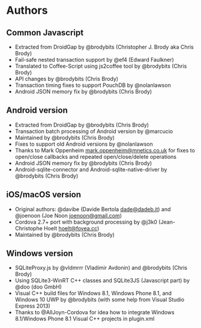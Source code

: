 # Authors

## Common Javascript

- Extracted from DroidGap by @brodybits (Christopher J. Brody aka Chris Brody)
- Fail-safe nested transaction support by @ef4 (Edward Faulkner)
- Translated to Coffee-Script using js2coffee tool by @brodybits (Chris Brody)
- API changes by @brodybits (Chris Brody)
- Transaction timing fixes to support PouchDB by @nolanlawson
- Android JSON memory fix by @brodybits (Chris Brody)

## Android version

- Extracted from DroidGap by @brodybits (Chris Brody)
- Transaction batch processing of Android version by @marcucio
- Maintained by @brodybits (Chris Brody)
- Fixes to support old Android versions by @nolanlawson
- Thanks to Mark Oppenheim <mark.oppenheim@mnetics.co.uk> for fixes to open/close callbacks and repeated open/close/delete operations
- Android JSON memory fix by @brodybits (Chris Brody)
- Android-sqlite-connector and Android-sqlite-native-driver by @brodybits (Chris Brody)

## iOS/macOS version

- Original authors: @davibe (Davide Bertola <dade@dadeb.it>) and @joenoon (Joe Noon <joenoon@gmail.com>)
- Cordova 2.7+ port with background processing by @j3k0 (Jean-Christophe Hoelt <hoelt@fovea.cc>)
- Maintained by @brodybits (Chris Brody)

## Windows version

- SQLiteProxy.js by @vldmrrr (Vladimir Avdonin) and @brodybits (Chris Brody)
- Using SQLite3-WinRT C++ classes and SQLite3JS (Javascript part) by @doo (doo GmbH)
- Visual C++ build files for Windows 8.1, Windows Phone 8.1, and Windows 10 UWP by @brodybits (with some help from Visual Studio Express 2013)
- Thanks to @AllJoyn-Cordova for idea how to integrate Windows 8.1/Windows Phone 8.1 Visual C++ projects in plugin.xml
